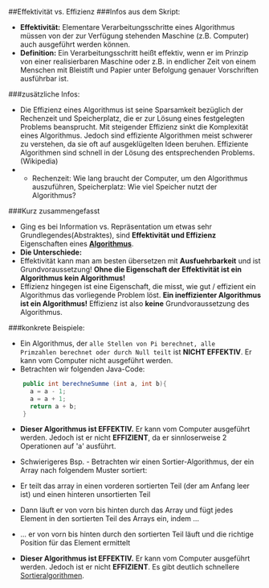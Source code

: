##Effektivität vs. Effizienz
###Infos aus dem Skript:
* **Effektivität:** Elementare Verarbeitungsschritte eines Algorithmus müssen von der zur Verfügung
stehenden Maschine (z.B. Computer) auch ausgeführt werden können.
 * **Definition:** Ein Verarbeitungsschritt heißt effektiv, wenn er im Prinzip von einer
realisierbaren Maschine oder z.B. in endlicher Zeit von einem
Menschen mit Bleistift und Papier unter Befolgung genauer Vorschriften
ausführbar ist.

###zusätzliche Infos:
* Die Effizienz eines Algorithmus ist seine Sparsamkeit bezüglich der Rechenzeit und Speicherplatz, die er zur Lösung eines festgelegten Problems beansprucht. Mit steigender Effizienz sinkt die Komplexität eines Algorithmus. Jedoch sind effiziente Algorithmen meist schwerer zu verstehen, da sie oft auf ausgeklügelten Ideen beruhen. Effiziente Algorithmen sind schnell in der Lösung des entsprechenden Problems. (Wikipedia)
*  * Rechenzeit: Wie lang braucht der Computer, um den Algorithmus auszuführen, Speicherplatz: Wie viel Speicher nutzt der Algorithmus?
  
###Kurz zusammengefasst
* Ging es bei Information vs. Repräsentation um etwas sehr Grundlegendes(Abstraktes), sind **Effektivität und Effizienz** Eigenschaften eines <a href="http://www.info-wsf.de/index.php/Definition_Algorithmus">**Algorithmus**</a>. 
* **Die Unterschiede:**
 * Effektivität kann man am besten übersetzen mit **Ausfuehrbarkeit** und ist Grundvoraussetzung! **Ohne die Eigenschaft der Effektivität ist ein Algorithmus kein Algorithmus!**
 * Effizienz hingegen ist eine Eigenschaft, die misst, wie gut / effizient ein Algorithmus das vorliegende Problem löst. **Ein ineffizienter Algorithmus ist ein Algorithmus!** Effizienz ist also **keine** Grundvoraussetzung des Algorithmus.
 
###konkrete Beispiele:
* Ein Algorithmus, der <code>alle Stellen von Pi berechnet, alle Primzahlen berechnet oder durch Null teilt</code> ist **NICHT EFFEKTIV**. Er kann vom Computer nicht ausgeführt werden.
* Betrachten wir folgenden Java-Code:  
```java
    public int berechneSumme (int a, int b){ 
      a = a - 1;    
      a = a + 1;    
      return a + b;    
    }  
```
 * **Dieser Algorithmus ist EFFEKTIV.** Er kann vom Computer ausgeführt werden. Jedoch ist er nicht **EFFIZIENT**, da er sinnloserweise 2 Operationen auf 'a' ausführt. 

* Schwierigeres Bsp. - Betrachten wir einen Sortier-Algorithmus, der ein Array nach folgendem Muster sortiert:
 * Er teilt das array in einen vorderen sortierten Teil (der am Anfang leer ist) und einen hinteren unsortierten Teil
 * Dann läuft er von vorn bis hinten durch das Array und fügt jedes Element in den sortierten Teil des Arrays ein, indem ...
 * ... er von vorn bis hinten durch den sortierten Teil läuft und die richtige Position für das Element ermittelt
 * **Dieser Algorithmus ist EFFEKTIV.** Er kann vom Computer ausgeführt werden. Jedoch ist er nicht **EFFIZIENT**. Es gibt deutlich schnellere <a href="http://de.wikipedia.org/wiki/Sortierverfahren">Sortieralgorithmen</a>.  



